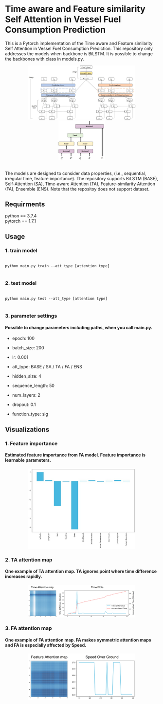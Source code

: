 # Time aware and Feature similarity Self Attention in Vessel Fuel Consumption Prediction

This is a Pytorch implementation of the Time aware and Feature similarity Self Attention in Vessel Fuel Consumption Prediction. This repository only addresses the models when backbone is BiLSTM. It is possible to change the backbones with class in models.py. 

<center><img src="./images/Model Process.jpg" width="70%" height="70%"></center>

<center><img src="./images/Attention Process.jpg" width="30%" height="30%"></center>

\
The models are designed to consider data properties, (i.e., sequential, irregular time, feature importance). The repository supports BiLSTM (BASE), Self-Attention (SA), Time-aware Attention (TA), Feature-similarity Attention (FA), Ensemble (ENS). Note that the repositoy does not support dataset.
 
## Requirments

python == 3.7.4 \
pytorch == 1.7.1

## Usage

### 1. train model
<pre>
<code>
python main.py train --att_type [attention type]
</code>
</pre>

### 2. test model
<pre>
<code>
python main.py test --att_type [attention type]
</code>
</pre>

### 3. parameter settings
#### Possible to change parameters including paths, when you call main.py.

* epoch: 100
* batch_size: 200
* lr: 0.001

* att_type: BASE / SA / TA / FA / ENS
* hidden_size: 4
* sequence_length: 50
* num_layers: 2
* dropout: 0.1
* function_type: sig


## Visualizations

### 1. Feature importance
#### Estimated feature importance from FA model. Feature importance is learnable parameters.

<center><img src="./images/Importance.jpg" width="70%" height="70%"></center>

### 2. TA attention map
#### One example of TA attention map. TA ignores point where time difference increases rapidly.

<center><img src="./images/TA_MAP.jpg" width="70%" height="70%"></center>


### 3. FA attention map
#### One example of FA attention map. FA makes symmetric attention maps and FA is especially affected by Speed.

<center><img src="./images/FA_MAP.jpg" width="70%" height="70%"></center>
